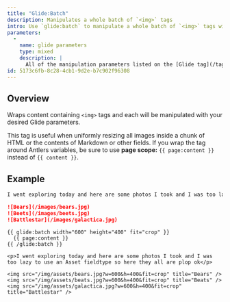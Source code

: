 ```yaml
---
title: "Glide:Batch"
description: Manipulates a whole batch of `<img>` tags
intro: Use `glide:batch` to manipulate a whole batch of `<img>` tags with [Glide](/tags/glide).
parameters:
  -
    name: glide parameters
    type: mixed
    description: |
      All of the manipulation parameters listed on the [Glide tag](/tags/glide#parameters).
id: 5173c6fb-8c28-4cb1-9d2e-b7c902f96308
---
```

## Overview

Wraps content containing `<img>` tags and each will be manipulated with your desired Glide parameters.

This tag is useful when uniformly resizing all images inside a chunk of HTML or the contents of Markdown or other fields. If you wrap the tag around Antlers variables, be sure to use **page scope:** `{{ page:content }}` instead of `{{ content }}`.

## Example

``` markdown
I went exploring today and here are some photos I took and I was too lazy to use an Asset fieldtype so here they all are plop ok

![Bears](/images/bears.jpg)
![Beets](/images/beets.jpg)
![Battlestar](/images/galactica.jpg)
```

```
{{ glide:batch width="600" height="400" fit="crop" }}
  {{ page:content }}
{{ /glide:batch }}
```

``` output
<p>I went exploring today and here are some photos I took and I was too lazy to use an Asset fieldtype so here they all are plop ok</p>

<img src="/img/assets/bears.jpg?w=600&h=400&fit=crop" title="Bears" />
<img src="/img/assets/beats.jpg?w=600&h=400&fit=crop" title="Beats" />
<img src="/img/assets/galactica.jpg?w=600&h=400&fit=crop" title="Battlestar" />
```
